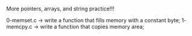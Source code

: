 More pointers, arrays, and string practice!!!

0-memset.c -> write a function that fills memory with a constant byte;
1- memcpy.c -> write a function that copies memory area;
